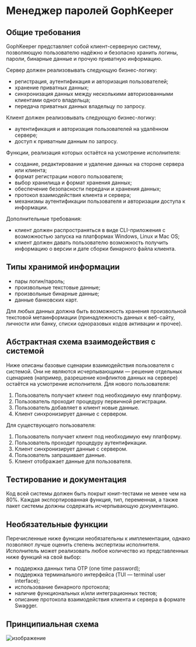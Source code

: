 # Менеджер паролей GophKeeper

## Общие требования

GophKeeper представляет собой клиент-серверную систему, позволяющую пользователю надёжно и безопасно хранить логины, пароли, бинарные данные и прочую приватную информацию.

Сервер должен реализовывать следующую бизнес-логику:

<ul>
  <li>регистрация, аутентификация и авторизация пользователей;</li>
  <li>хранение приватных данных;</li>
  <li>синхронизация данных между несколькими авторизованными клиентами одного владельца;</li>
  <li>передача приватных данных владельцу по запросу.</li>
</ul>

Клиент должен реализовывать следующую бизнес-логику:

<ul>
  <li>аутентификация и авторизация пользователей на удалённом сервере;</li>
  <li>доступ к приватным данным по запросу.</li>
</ul>

Функции, реализация которых остаётся на усмотрение исполнителя:

<ul>
  <li>создание, редактирование и удаление данных на стороне сервера или клиента;</li>
  <li>формат регистрации нового пользователя;</li>
  <li>выбор хранилища и формат хранения данных;</li>
  <li>обеспечение безопасности передачи и хранения данных;</li>
  <li>протокол взаимодействия клиента и сервера;</li>
  <li>механизмы аутентификации пользователя и авторизации доступа к информации.</li>
</ul> 

Дополнительные требования:

<ul>
  <li>клиент должен распространяться в виде CLI-приложения с возможностью запуска на платформах Windows, Linux и Mac OS;</li>
  <li>клиент должен давать пользователю возможность получить информацию о версии и дате сборки бинарного файла клиента.</li>
</ul> 

## Типы хранимой информации

<ul>
  <li>пары логин/пароль;</li>
  <li>произвольные текстовые данные;</li>
  <li>произвольные бинарные данные;</li>
  <li>данные банковских карт.</li>
</ul>

Для любых данных должна быть возможность хранения произвольной текстовой метаинформации (принадлежность данных к веб-сайту, личности или банку, списки одноразовых кодов активации и прочее).

## Абстрактная схема взаимодействия с системой
Ниже описаны базовые сценарии взаимодействия пользователя с системой. Они не являются исчерпывающими — решение отдельных сценариев (например, разрешение конфликтов данных на сервере) остаётся на усмотрение исполнителя.
Для нового пользователя:

 <ol>
  <li>Пользователь получает клиент под необходимую ему платформу.</li>
  <li>Пользователь проходит процедуру первичной регистрации.</li>
  <li>Пользователь добавляет в клиент новые данные.</li>
  <li>Клиент синхронизирует данные с сервером.</li>
</ol>  

Для существующего пользователя:

 <ol>
  <li>Пользователь получает клиент под необходимую ему платформу.</li>
  <li>Пользователь проходит процедуру аутентификации.</li>
  <li>Клиент синхронизирует данные с сервером.</li>
  <li>Пользователь запрашивает данные.</li>
  <li>Клиент отображает данные для пользователя.</li>
</ol>  

## Тестирование и документация
Код всей системы должен быть покрыт юнит-тестами не менее чем на 80%. Каждая экспортированная функция, тип, переменная, а также пакет системы должны содержать исчерпывающую документацию.
## Необязательные функции
Перечисленные ниже функции необязательны к имплементации, однако позволяют лучше оценить степень экспертизы исполнителя. Исполнитель может реализовать любое количество из представленных ниже функций на свой выбор:

 <ul>
  <li>поддержка данных типа OTP (one time password);</li>
  <li>поддержка терминального интерфейса (TUI — terminal user interface);</li>
  <li>использование бинарного протокола;</li>
  <li>наличие функциональных и/или интеграционных тестов;</li>
  <li>описание протокола взаимодействия клиента и сервера в формате Swagger.</li>
</ul>

## Принципиальная схема

![изображение](https://github.com/vasiliyantufev/gophkeeper/assets/4541435/3cd06c3a-74d3-4427-b506-4685f1110def)

